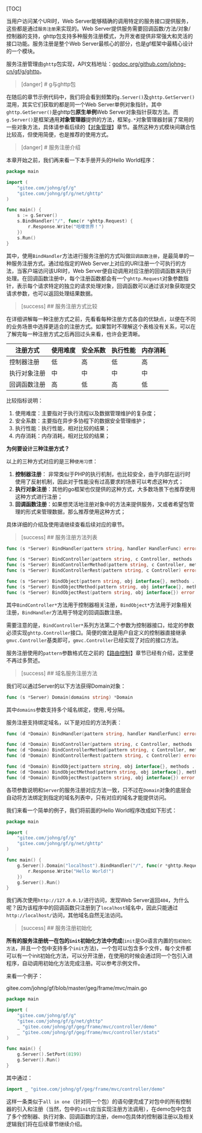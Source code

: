 
[TOC]

当用户访问某个URI时，Web Server能够精确的调用特定的服务接口提供服务，这些都是通过```服务注册```来实现的。Web Server提供服务需要回调函数/方法/对象/控制器的支持，ghttp包支持多种服务注册模式，为开发者提供非常强大和灵活的接口功能。服务注册是整个Web Server最核心的部分，也是gf框架中最精心设计的一个模块。

服务注册管理由```ghttp```包实现，API文档地址：[godoc.org/github.com/johng-cn/gf/g/ghttp](https://godoc.org/github.com/johng-cn/gf/g/net/ghttp)。

>[danger] # g与ghttp包

在随后的章节示例代码中，我们将会看到频繁的```g.Server()```及```ghttp.GetServer()```混用，其实它们获取的都是同一个Web Server单例对象指针。其中```ghttp.GetServer()```是ghttp包**原生单例**Web Server对象指针获取方法。而```g.Server()```是框架通用**对象管理器**提供的方法，框架```g.*```对象管理器封装了常用的一些对象方法，具体请参看后续的【[对象管理](单例管理.md)】章节。虽然这种方式模块间耦合性比较高，但使用简便，也是推荐的使用方式。


>[danger] # 服务注册介绍

本章开始之前，我们再来看一下本手册开头的Hello World程序：
```go
package main

import (
    "gitee.com/johng/gf/g"
    "gitee.com/johng/gf/g/net/ghttp"
)

func main() {
    s := g.Server()
    s.BindHandler("/", func(r *ghttp.Request) {
        r.Response.Write("哈喽世界！")
    })
    s.Run()
}
```
其中，使用```BindHandler```方法进行服务注册的方式叫做```回调函数注册```，是最简单的一种服务注册方式。通过给指定的Web Server上对应的URI注册一个可执行的方法，当客户端访问该URI时，Web Server便自动调用对应注册的回调函数来执行处理。在回调函数注册中，每个注册函数都会有一个```ghttp.Request```对象参数指针，表示每个请求特定的独立的请求处理对象，回调函数可以通过该对象获取提交请求参数，也可以返回处理结果数据。

>[success] ## 服务注册方式比较

在详细讲解每一种注册方式之前，先看看每种注册方式各自的优缺点，以便在不同的业务场景中选择更适合的注册方式。如果暂时不理解这个表格没有关系，可以在了解完每一种注册方式之后再回过头来看，也许会更清晰。

|  注册方式        |  使用难度  |  安全系数  |  执行性能  | 内存消耗  |
| ---                   |     ---       | --- | --- | ---|
|  控制器注册     |  低  |   高 |  低  |  高 |
|  执行对象注册  |  中  |  中  |  中  | 中 |
|  回调函数注册  |  高  |  低  |  高  | 低 |

比较指标说明：
1. 使用难度：主要指对于执行流程以及数据管理维护的复杂度；
1. 安全系数：主要指在异步多协程下的数据安全管理维护；
1. 执行性能：执行性能，相对比较的结果；
1. 内存消耗：内存消耗，相对比较的结果；

**为何要设计三种注册方式？**


以上的三种方式对应的是三种```使用习惯```：
1. **控制器注册**： 非常类似于PHP的执行机制，也比较安全，由于内部在运行时使用了反射机制，因此对于性能没有过高要求的场景可以考虑这种方式；
2. **执行对象注册**：其他的go框架也仅提供的这种方式，大多数场景下也推荐使用这种方式进行注册；
3. **回调函数注册**：如果想灵活地注册对象中的方法来提供服务，又或者希望包管理的形式来管理数据，那么推荐使用这种方式；

具体详细的介绍及使用请继续查看后续对应的章节。



>[success] ## 服务注册方法列表
```go
func (s *Server) BindHandler(pattern string, handler HandlerFunc) error

func (s *Server) BindController(pattern string, c Controller, methods ...string) error
func (s *Server) BindControllerMethod(pattern string, c Controller, methods string) error
func (s *Server) BindControllerRest(pattern string, c Controller) error

func (s *Server) BindObject(pattern string, obj interface{}, methods ...string) error
func (s *Server) BindObjectMethod(pattern string, obj interface{}, methods string) error
func (s *Server) BindObjectRest(pattern string, obj interface{}) error
```

其中```BindController*```方法用于控制器相关注册，```BindObject*```方法用于对象相关注册，```BindHandler```方法用于特定的回调函数注册。

需要注意的是，```BindController*```系列方法第二个参数为控制器接口，给定的参数必须实现```ghttp.Controller```接口。简便的做法是用户自定义的控制器直接继承```gmvc.Controller```基类即可，```gmvc.Controller```已经实现了对应的接口方法。

服务注册使用的```pattern```参数格式在之前的【[路由控制](路由控制.md)】章节已经有介绍，这里便不再过多赘述。


>[success] ## 域名服务注册方法

我们可以通过Server的以下方法获得Domain对象：
```go
func (s *Server) Domain(domains string) *Domain
```
其中```domains```参数支持多个域名绑定，使用```,```号分隔。

服务注册支持绑定域名，以下是对应的方法列表：
```go
func (d *Domain) BindHandler(pattern string, handler HandlerFunc) error

func (d *Domain) BindController(pattern string, c Controller, methods ...string) error
func (d *Domain) BindControllerMethod(pattern string, c Controller, methods string) error
func (d *Domain) BindControllerRest(pattern string, c Controller) error

func (d *Domain) BindObject(pattern string, obj interface{}, methods ...string) error
func (d *Domain) BindObjectMethod(pattern string, obj interface{}, methods string) error
func (d *Domain) BindObjectRest(pattern string, obj interface{}) error
```
各项参数说明和```Server```的服务注册对应方法一致，只不过在```Domain```对象的底层会自动将方法绑定到指定的域名列表中，只有对应的域名才能提供访问。

我们来看一个简单的例子，我们将前面的Hello World程序改成如下形式：
```go
package main

import (
    "gitee.com/johng/gf/g"
    "gitee.com/johng/gf/g/net/ghttp"
)

func main() {
    g.Server().Domain("localhost").BindHandler("/", func(r *ghttp.Request) {
        r.Response.Write("Hello World!")
    })
    g.Server().Run()
}
```
我们再次使用```http://127.0.0.1/```进行访问，发现Web Server返回```404```，为什么呢？因为该程序中的回调函数只注册到了```localhost```域名中，因此只能通过```http://localhost/```访问，其他域名自然无法访问。


>[success] ## 服务注册初始化

**所有的服务注册统一在包的```init```初始化方法中完成**(```init```是Go语言内置的```包初始化方法```，并且一个包中支持多个```init```方法)，一个包可以包含多个文件，每个文件都可以有一个init初始化方法，可以分开注册，在使用的时候会通过同一个包引入进程序，自动调用初始化方法完成注册。可以参考示例文件。

来看一个例子：

gitee.com/johng/gf/blob/master/geg/frame/mvc/main.go

```go
package main

import (
	"gitee.com/johng/gf/g"
    "gitee.com/johng/gf/g/net/ghttp"
    _ "gitee.com/johng/gf/geg/frame/mvc/controller/demo"
    _ "gitee.com/johng/gf/geg/frame/mvc/controller/stats"
)

func main() {
    g.Server().SetPort(8199)
    g.Server().Run()
}
```
其中通过：
```go
import _ "gitee.com/johng/gf/geg/frame/mvc/controller/demo"
```
这样一条类似于```all in one```（针对同一个包）的语句便完成了对包中的所有控制器的引入和注册（当然，包中的```init```应当实现注册方法调用），在demo包中包含了多个控制器、执行对象、回调函数的注册，demo包具体的控制器注册以及相关逻辑我们将在后续章节继续介绍。
